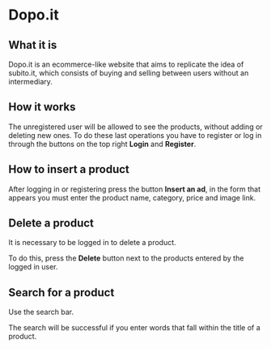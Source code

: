 # Dopo.it

## What it is

Dopo.it is an ecommerce-like website that aims to replicate the idea of subito.it, which consists of buying and selling between users without an intermediary. 

## How it works

The unregistered user will be allowed to see the products, without adding or deleting new ones. To do these last operations you have to register or log in through the buttons on the top right **Login** and **Register**. 

## How to insert a product

After logging in or registering press the button **Insert an ad**, in the form that appears you must enter the product name, category, price and image link. 

## Delete a product

It is necessary to be logged in to delete a product.
 
To do this, press the **Delete** button next to the products entered by the logged in user.

## Search for a product

Use the search bar.

The search will be successful if you enter words that fall within the title of a product.

